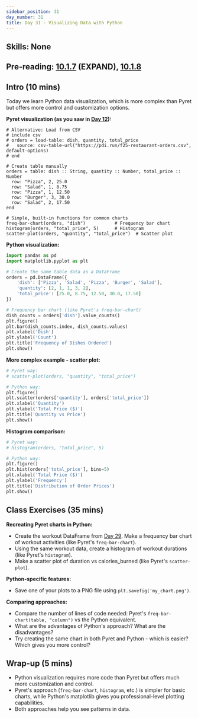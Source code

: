 ```yaml
---
sidebar_position: 31
day_number: 31
title: Day 31 - Visualizing Data with Python
---
```


## Skills: None

## Pre-reading: [10.1.7]({{DCIC_DOMAIN}}/python-tables-Pandas.html#(part._.Plotting_.Data)) (EXPAND), [10.1.8]({{DCIC_DOMAIN}}/python-tables-Pandas.html#(part._.Takeaways))

## Intro (10 mins)
Today we learn Python data visualization, which is more complex than Pyret but offers more control and customization options.

**Pyret visualization (as you saw in [Day 12](/days/12)):**
```pyret
# Alternative: Load from CSV
# include csv
# orders = load-table: dish, quantity, total_price
#   source: csv-table-url("https://pdi.run/f25-restaurant-orders.csv", default-options)
# end

# Create table manually
orders = table: dish :: String, quantity :: Number, total_price :: Number
  row: "Pizza", 2, 25.0
  row: "Salad", 1, 8.75
  row: "Pizza", 1, 12.50
  row: "Burger", 3, 30.0
  row: "Salad", 2, 17.50
end

# Simple, built-in functions for common charts
freq-bar-chart(orders, "dish")           # Frequency bar chart
histogram(orders, "total_price", 5)      # Histogram
scatter-plot(orders, "quantity", "total_price")  # Scatter plot
```

**Python visualization:**
```python
import pandas as pd
import matplotlib.pyplot as plt

# Create the same table data as a DataFrame
orders = pd.DataFrame({
    'dish': ['Pizza', 'Salad', 'Pizza', 'Burger', 'Salad'],
    'quantity': [2, 1, 1, 3, 2],
    'total_price': [25.0, 8.75, 12.50, 30.0, 17.50]
})

# Frequency bar chart (like Pyret's freq-bar-chart)
dish_counts = orders['dish'].value_counts()
plt.figure()
plt.bar(dish_counts.index, dish_counts.values)
plt.xlabel('Dish')
plt.ylabel('Count')
plt.title('Frequency of Dishes Ordered')
plt.show()
```

**More complex example - scatter plot:**
```python
# Pyret way:
# scatter-plot(orders, "quantity", "total_price")

# Python way:
plt.figure()
plt.scatter(orders['quantity'], orders['total_price'])
plt.xlabel('Quantity')
plt.ylabel('Total Price ($)')
plt.title('Quantity vs Price')
plt.show()
```

**Histogram comparison:**
```python
# Pyret way:
# histogram(orders, "total_price", 5)

# Python way:
plt.figure()
plt.hist(orders['total_price'], bins=5)
plt.xlabel('Total Price ($)')
plt.ylabel('Frequency')
plt.title('Distribution of Order Prices')
plt.show()
```

## Class Exercises (35 mins)
**Recreating Pyret charts in Python:**
- Create the workout DataFrame from [Day 29](/days/29). Make a frequency bar chart of workout activities (like Pyret's `freq-bar-chart`).
- Using the same workout data, create a histogram of workout durations (like Pyret's `histogram`).
- Make a scatter plot of duration vs calories_burned (like Pyret's `scatter-plot`).

**Python-specific features:**
- Save one of your plots to a PNG file using `plt.savefig('my_chart.png')`.

**Comparing approaches:**
- Compare the number of lines of code needed: Pyret's `freq-bar-chart(table, "column")` vs the Python equivalent.
- What are the advantages of Python's approach? What are the disadvantages?
- Try creating the same chart in both Pyret and Python - which is easier? Which gives you more control?

## Wrap-up (5 mins)
- Python visualization requires more code than Pyret but offers much more customization and control.
- Pyret's approach (`freq-bar-chart`, `histogram`, etc.) is simpler for basic charts, while Python's matplotlib gives you professional-level plotting capabilities.
- Both approaches help you see patterns in data.
